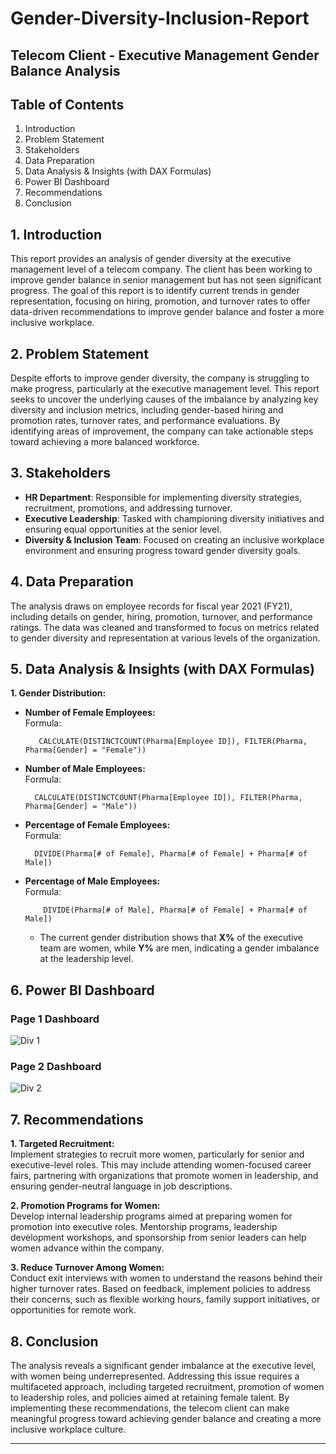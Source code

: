# Gender-Diversity-Inclusion-Report


## **Telecom Client - Executive Management Gender Balance Analysis**


## **Table of Contents**  
1. Introduction  
2. Problem Statement  
3. Stakeholders  
4. Data Preparation  
5. Data Analysis & Insights (with DAX Formulas)
6. Power BI Dashboard
7. Recommendations  
8. Conclusion  



## **1. Introduction**  
This report provides an analysis of gender diversity at the executive management level of a telecom company. The client has been working to improve gender balance in senior management but has not seen significant progress. The goal of this report is to identify current trends in gender representation, focusing on hiring, promotion, and turnover rates to offer data-driven recommendations to improve gender balance and foster a more inclusive workplace.





## **2. Problem Statement**  
Despite efforts to improve gender diversity, the company is struggling to make progress, particularly at the executive management level. This report seeks to uncover the underlying causes of the imbalance by analyzing key diversity and inclusion metrics, including gender-based hiring and promotion rates, turnover rates, and performance evaluations. By identifying areas of improvement, the company can take actionable steps toward achieving a more balanced workforce.





## **3. Stakeholders**  
- **HR Department**: Responsible for implementing diversity strategies, recruitment, promotions, and addressing turnover.  
- **Executive Leadership**: Tasked with championing diversity initiatives and ensuring equal opportunities at the senior level.  
- **Diversity & Inclusion Team**: Focused on creating an inclusive workplace environment and ensuring progress toward gender diversity goals.  



## **4. Data Preparation**  
The analysis draws on employee records for fiscal year 2021 (FY21), including details on gender, hiring, promotion, turnover, and performance ratings. The data was cleaned and transformed to focus on metrics related to gender diversity and representation at various levels of the organization.




## **5. Data Analysis & Insights (with DAX Formulas)**

**1. Gender Distribution:**  
- **Number of Female Employees:**  
  Formula:
  
         CALCULATE(DISTINCTCOUNT(Pharma[Employee ID]), FILTER(Pharma, Pharma[Gender] = "Female"))
  
- **Number of Male Employees:**  
  Formula:
  
        CALCULATE(DISTINCTCOUNT(Pharma[Employee ID]), FILTER(Pharma, Pharma[Gender] = "Male"))
  
- **Percentage of Female Employees:**  
  Formula:
  
        DIVIDE(Pharma[# of Female], Pharma[# of Female] + Pharma[# of Male])
  
- **Percentage of Male Employees:**  
  Formula:
  
          DIVIDE(Pharma[# of Male], Pharma[# of Female] + Pharma[# of Male])
  
  - The current gender distribution shows that **X%** of the executive team are women, while **Y%** are men, indicating a gender imbalance at the leadership level.




## **6. Power BI Dashboard**  
  ### Page 1 Dashboard
  
  ![Div 1](https://github.com/user-attachments/assets/f519d732-c0c6-4050-8d0e-4164529688c2)

  ### Page 2 Dashboard
  
  ![Div 2](https://github.com/user-attachments/assets/cedf612e-87c3-468c-84ca-3fac00485601)



## **7. Recommendations**  
**1. Targeted Recruitment:**  
   Implement strategies to recruit more women, particularly for senior and executive-level roles. This may include attending women-focused career fairs, partnering with organizations that promote women in leadership, and ensuring gender-neutral language in job descriptions.

**2. Promotion Programs for Women:**  
   Develop internal leadership programs aimed at preparing women for promotion into executive roles. Mentorship programs, leadership development workshops, and sponsorship from senior leaders can help women advance within the company.

**3. Reduce Turnover Among Women:**  
   Conduct exit interviews with women to understand the reasons behind their higher turnover rates. Based on feedback, implement policies to address their concerns, such as flexible working hours, family support initiatives, or opportunities for remote work.



## **8. Conclusion**  
The analysis reveals a significant gender imbalance at the executive level, with women being underrepresented. Addressing this issue requires a multifaceted approach, including targeted recruitment, promotion of women to leadership roles, and policies aimed at retaining female talent. By implementing these recommendations, the telecom client can make meaningful progress toward achieving gender balance and creating a more inclusive workplace culture.

---
